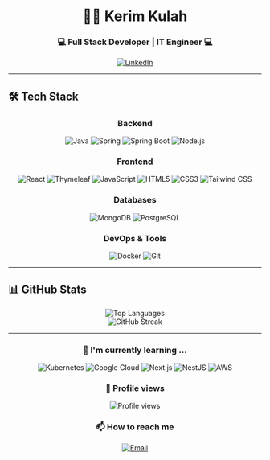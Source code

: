 # <div align="center">👨‍💻 Kerim Kulah</div>

<div align="center">
  <h3>💻 Full Stack Developer | IT Engineer  💻</h3>
</div>

<p align="center">
  <a href="https://linkedin.com/in/kerimkulah">
    <img src="https://img.shields.io/badge/LinkedIn-0077B5?style=for-the-badge&logo=linkedin&logoColor=white" alt="LinkedIn"/>
  </a>
</p>

---

## 🛠️ Tech Stack

<div align="center">
  
  ### Backend
  ![Java](https://img.shields.io/badge/Java-ED8B00?style=for-the-badge&logo=openjdk&logoColor=white)
  ![Spring](https://img.shields.io/badge/Spring-6DB33F?style=for-the-badge&logo=spring&logoColor=white)
  ![Spring Boot](https://img.shields.io/badge/Spring_Boot-6DB33F?style=for-the-badge&logo=spring-boot&logoColor=white)
  ![Node.js](https://img.shields.io/badge/Node.js-339933?style=for-the-badge&logo=nodedotjs&logoColor=white)
  
  ### Frontend
  ![React](https://img.shields.io/badge/React-20232A?style=for-the-badge&logo=react&logoColor=61DAFB)
  ![Thymeleaf](https://img.shields.io/badge/Thymeleaf-005F0F?style=for-the-badge&logo=thymeleaf&logoColor=white)
  ![JavaScript](https://img.shields.io/badge/JavaScript-F7DF1E?style=for-the-badge&logo=javascript&logoColor=black)
  ![HTML5](https://img.shields.io/badge/HTML5-E34F26?style=for-the-badge&logo=html5&logoColor=white)
  ![CSS3](https://img.shields.io/badge/CSS3-1572B6?style=for-the-badge&logo=css3&logoColor=white)
  ![Tailwind CSS](https://img.shields.io/badge/Tailwind_CSS-06B6D4?style=for-the-badge&logo=tailwind-css&logoColor=white)
  
  ### Databases
  ![MongoDB](https://img.shields.io/badge/MongoDB-47A248?style=for-the-badge&logo=mongodb&logoColor=white)
  ![PostgreSQL](https://img.shields.io/badge/PostgreSQL-316192?style=for-the-badge&logo=postgresql&logoColor=white)
  
  ### DevOps & Tools
  ![Docker](https://img.shields.io/badge/Docker-2496ED?style=for-the-badge&logo=docker&logoColor=white)
  ![Git](https://img.shields.io/badge/Git-F05032?style=for-the-badge&logo=git&logoColor=white)
  
</div>

---

## 📊 GitHub Stats

<div align="center">
  <img src="https://github-readme-stats.vercel.app/api/top-langs?username=kerimkulah&show_icons=true&locale=en&layout=compact&theme=react" alt="Top Languages" />
</div>

<div align="center">
  <img src="https://github-readme-streak-stats.herokuapp.com/?user=kerimkulah&theme=react" alt="GitHub Streak" />
</div>

---


<div align="center">
  
  ### 🌱 I'm currently learning ...
  ![Kubernetes](https://img.shields.io/badge/Kubernetes-326CE5?style=for-the-badge&logo=kubernetes&logoColor=white)
  ![Google Cloud](https://img.shields.io/badge/Google_Cloud-4285F4?style=for-the-badge&logo=google-cloud&logoColor=white)
  ![Next.js](https://img.shields.io/badge/Next.js-000000?style=for-the-badge&logo=next.js&logoColor=white)
  ![NestJS](https://img.shields.io/badge/NestJS-E0234E?style=for-the-badge&logo=nestjs&logoColor=white)
  ![AWS](https://img.shields.io/badge/AWS-232F3E?style=for-the-badge&logo=amazon-aws&logoColor=white)
  
</div>

<div align="center">
  
  ### 👀 Profile views
  <img src="https://komarev.com/ghpvc/?username=kerimkulah&style=flat-square&color=blue" alt="Profile views" />
  
</div>

<div align="center">
  <h3>📫 How to reach me</h3>
  <p>
    <!-- E-posta adresinizi buraya ekleyebilirsiniz -->
    <a href="mailto:kerimkulah@gmail.com">
      <img src="https://img.shields.io/badge/Email-D14836?style=for-the-badge&logo=gmail&logoColor=white" alt="Email" />
    </a>
  </p>
</div>
